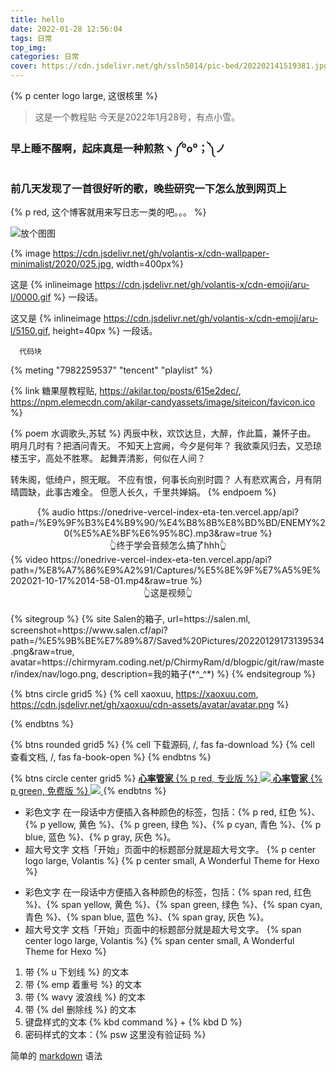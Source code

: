 ```yaml
---
title: hello
date: 2022-01-28 12:56:04
tags: 日常
top_img:
categories: 日常
cover: https://cdn.jsdelivr.net/gh/ssln5014/pic-bed/202202141519381.jpg
---
```

{% p center logo large, 这很核里 %}
>这是一个教程贴
>今天是2022年1月28号，有点小雪。

### 早上睡不醒啊，起床真是一种煎熬ヽ༼⁰o⁰；༽ノ

### 前几天发现了一首很好听的歌，晚些研究一下怎么放到网页上

{% p red, 这个博客就用来写日志一类的吧。。。 %}

<!-- 图片 -->
![放个图图](https://raw.githubusercontent.com/ssln5014/pic-bed/main/%E6%94%BE%E4%B8%AA%E5%9B%BE%E5%9B%BE.jpg)

<!-- 固定图片 -->
{% image https://cdn.jsdelivr.net/gh/volantis-x/cdn-wallpaper-minimalist/2020/025.jpg, width=400px%}

这是 {% inlineimage https://cdn.jsdelivr.net/gh/volantis-x/cdn-emoji/aru-l/0000.gif %} 一段话。

这又是 {% inlineimage https://cdn.jsdelivr.net/gh/volantis-x/cdn-emoji/aru-l/5150.gif, height=40px %} 一段话。

```
  代码块
  ```

<!-- 在线音乐 -->
{% meting "7982259537" "tencent" "playlist" %}

<!-- 链接卡片 -->
{% link 糖果屋教程贴, https://akilar.top/posts/615e2dec/, https://npm.elemecdn.com/akilar-candyassets/image/siteicon/favicon.ico %}

<!-- 诗词 -->
{% poem 水调歌头,苏轼 %}
丙辰中秋，欢饮达旦，大醉，作此篇，兼怀子由。
明月几时有？把酒问青天。
不知天上宫阙，今夕是何年？
我欲乘风归去，又恐琼楼玉宇，高处不胜寒。
起舞弄清影，何似在人间？

转朱阁，低绮户，照无眠。
不应有恨，何事长向别时圆？
人有悲欢离合，月有阴晴圆缺，此事古难全。
但愿人长久，千里共婵娟。
{% endpoem %}

<!-- 音频 -->

<center>{% audio https://onedrive-vercel-index-eta-ten.vercel.app/api?path=/%E9%9F%B3%E4%B9%90/%E4%B8%8B%E8%BD%BD/ENEMY%20(%E5%AE%BF%E6%95%8C).mp3&raw=true %}</center>
<center>👆终于学会音频怎么搞了hhh👆</center>
<!-- 视频 -->
{% video https://onedrive-vercel-index-eta-ten.vercel.app/api?path=/%E8%A7%86%E9%A2%91/Captures/%E5%8E%9F%E7%A5%9E%202021-10-17%2014-58-01.mp4&raw=true %}
<center>👆这是视频👆</center>

<br>
<!-- 网站卡片 -->
{% sitegroup %}
{% site Salen的箱子, url=https://salen.ml, screenshot=https://www.salen.cf/api?path=/%E5%9B%BE%E7%89%87/Saved%20Pictures/20220129173139534.png&raw=true, avatar=https://chirmyram.coding.net/p/ChirmyRam/d/blogpic/git/raw/master/index/nav/logo.png, description=我的箱子(*^_^*) %}
{% endsitegroup %}

<!-- 如果需要显示类似「团队成员」之类的一组含有头像的链接： -->
{% btns circle grid5 %}
{% cell xaoxuu, https://xaoxuu.com, https://cdn.jsdelivr.net/gh/xaoxuu/cdn-assets/avatar/avatar.png %}

{% endbtns %}
<!-- 或者含有图标的按钮： -->
{% btns rounded grid5 %}
{% cell 下载源码, /, fas fa-download %}
{% cell 查看文档, /, fas fa-book-open %}
{% endbtns %}
<!-- 圆形图标 + 标题 + 描述 + 图片 + 网格 5 列 + 居中 -->
{% btns circle center grid5 %}
<a href='https://apps.apple.com/cn/app/heart-mate-pro-hrm-utility/id1463348922?ls=1'>
  <i class='fab fa-apple'></i>
  <b>心率管家</b>
  {% p red, 专业版 %}
  <img src='https://cdn.jsdelivr.net/gh/xaoxuu/cdn-assets/qrcode/heartmate_pro.png'>
</a>
<a href='https://apps.apple.com/cn/app/heart-mate-lite-hrm-utility/id1475747930?ls=1'>
  <i class='fab fa-apple'></i>
  <b>心率管家</b>
  {% p green, 免费版 %}
  <img src='https://cdn.jsdelivr.net/gh/xaoxuu/cdn-assets/qrcode/heartmate_lite.png'>
</a>
{% endbtns %}

<!-- 段落颜色 -->
- 彩色文字
在一段话中方便插入各种颜色的标签，包括：{% p red, 红色 %}、{% p yellow, 黄色 %}、{% p green, 绿色 %}、{% p cyan, 青色 %}、{% p blue, 蓝色 %}、{% p gray, 灰色 %}。
- 超大号文字
文档「开始」页面中的标题部分就是超大号文字。
{% p center logo large, Volantis %}
{% p center small, A Wonderful Theme for Hexo %}

<!-- 行内文本 -->
- 彩色文字
在一段话中方便插入各种颜色的标签，包括：{% span red, 红色 %}、{% span yellow, 黄色 %}、{% span green, 绿色 %}、{% span cyan, 青色 %}、{% span blue, 蓝色 %}、{% span gray, 灰色 %}。
- 超大号文字
文档「开始」页面中的标题部分就是超大号文字。
{% span center logo large, Volantis %}
{% span center small, A Wonderful Theme for Hexo %}

<!-- 行内文本样式 text -->
1. 带 {% u 下划线 %} 的文本
2. 带 {% emp 着重号 %} 的文本
3. 带 {% wavy 波浪线 %} 的文本
4. 带 {% del 删除线 %} 的文本
5. 键盘样式的文本 {% kbd command %} + {% kbd D %}
6. 密码样式的文本：{% psw 这里没有验证码 %}

简单的 [markdown](https://guides.github.com/features/mastering-markdown/) 语法

